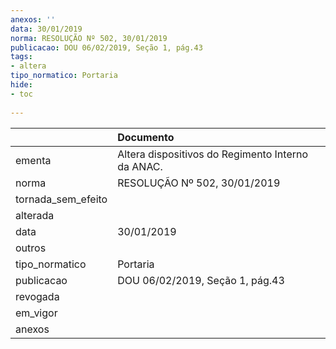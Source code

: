 ```yaml
---
anexos: ''
data: 30/01/2019
norma: RESOLUÇÃO Nº 502, 30/01/2019
publicacao: DOU 06/02/2019, Seção 1, pág.43
tags:
- altera
tipo_normatico: Portaria
hide: 
- toc 
 
---
```


|                    | Documento                                         |
|:-------------------|:--------------------------------------------------|
| ementa             | Altera dispositivos do Regimento Interno da ANAC. |
| norma              | RESOLUÇÃO Nº 502, 30/01/2019                      |
| tornada_sem_efeito |                                                   |
| alterada           |                                                   |
| data               | 30/01/2019                                        |
| outros             |                                                   |
| tipo_normatico     | Portaria                                          |
| publicacao         | DOU 06/02/2019, Seção 1, pág.43                   |
| revogada           |                                                   |
| em_vigor           |                                                   |
| anexos             |                                                   |
